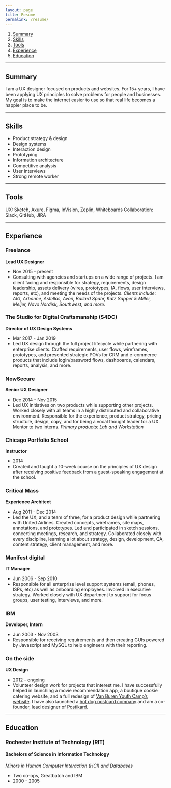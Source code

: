 ```yaml
---
layout: page
title: Resume
permalink: /resume/
---
```


1. [Summary](#summary)
2. [Skills](#skills)
3. [Tools](#tools)
4. [Experience](#experience)
5. [Education](#education)

---

## <a name="summary"></a>Summary
I am a UX designer focused on products and websites. For 15+ years, I have been applying UX principles to solve problems for people and businesses. My goal is to make the internet easier to use so that real life becomes a happier place to be.

---

## <a name="skills"></a>Skills
- Product strategy & design
- Design systems
- Interaction design
- Prototyping
- Information architecture
- Competitive analysis
- User interviews
- Strong remote worker

---

## <a name="tools"></a>Tools
UX: Sketch, Axure, Figma, InVision, Zeplin, Whiteboards
Collaboration: Slack, GitHub, JIRA

---

## <a name="experience"></a>Experience

### Freelance
**Lead UX Designer**
- Nov 2015 - present
- Consulting with agencies and startups on a wide range of projects. I am client facing and responsible for strategy, requirements, design leadership, assets delivery (wires, prototypes, IA, flows, user interviews, reports, etc), and meeting the needs of the projects.
*Clients include: AIG, Arbonne, Astellas, Avon, Ballard Spahr, Katz Sapper & Miller, Meijer, Novo Nordisk, Southwest, and more.*

### The Studio for Digital Craftsmanship (S4DC)
**Director of UX Design Systems**
- Mar 2017 - Jan 2019
- Led UX design through the full project lifecycle while partnering with enterprise clients. Crafted requirements, user flows, wireframes, prototypes, and presented strategic POVs for CRM and e-commerce products that include login/password flows, dashboards, calendars, reports, analysis, and more.

### NowSecure
**Senior UX Designer**
- Dec 2014 - Nov 2015
- Led UX initiatives on two products while supporting other projects. Worked closely with all teams in a highly distributed and collaborative environment. Responsible for the experience, product strategy, pricing structure, design, copy, and for being a vocal thought leader for a UX. Mentor to two interns.
*Primary products: Lab and Workstation*

### Chicago Portfolio School
**Instructor**
- 2014
- Created and taught a 10-week course on the principles of UX design after receiving positive feedback from a guest-speaking engagement at the school.

### Critical Mass
**Experience Architect**
- Aug 2011 - Dec 2014
- Led the UX, and a team of three, for a product design while partnering with United Airlines. Created concepts, wireframes, site maps, annotations, and prototypes. Led and participated in sketch sessions, concerting meetings, research, and strategy. Collaborated closely with every discipline, learning a lot about strategy, design, development, QA, content strategy, client management, and more.

### Manifest digital
**IT Manager**
- Jun 2006 - Sep 2010
- Responsible for all enterprise level support systems (email, phones, ISPs, etc) as well as onboarding employees. Involved in executive strategy. Worked closely with UX department to support for focus groups, user testing, interviews, and more.

### IBM
**Developer, Intern**
- Jun 2003 - Nov 2003
- Responsible for receiving requirements and then creating GUIs powered by Javascript and MySQL to help engineers with their reporting.

### On the side
**UX Design**
- 2012 - ongoing
- Volunteer design work for projects that interest me. I have successfully helped in launching a movie recommendation app, a boutique cookie catering website, and a full redesign of [Van Buren Youth Camp’s website](/vbyc/). I have also launched a [hot dog postcard company](/hahahotdogs/) and am a co-founder, lead designer of [Postikard](/postikard/).

---

## <a name="education"></a>Education

### Rochester Institute of Technology (RIT)
#### Bachelors of Science in Information Technology
*Minors in Human Computer Interaction (HCI) and Databases*
- Two co-ops, Greatbatch and IBM
- 2000 - 2005
